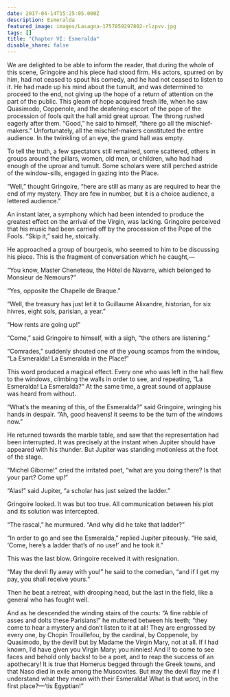 ```yaml
---
date: 2017-04-14T15:25:05.000Z
description: Esmeralda
featured_image: images/Lasagna-1757859297802-rlzpvv.jpg
tags: []
title: "Chapter VI: Esmeralda"
disable_share: false
---
```

We are delighted to be able to inform the reader, that during the whole of this scene, Gringoire and his piece had stood firm. His actors, spurred on by him, had not ceased to spout his comedy, and he had not ceased to listen to it. He had made up his mind about the tumult, and was determined to proceed to the end, not giving up the hope of a return of attention on the part of the public. This gleam of hope acquired fresh life, when he saw Quasimodo, Coppenole, and the deafening escort of the pope of the procession of fools quit the hall amid great uproar. The throng rushed eagerly after them. “Good,” he said to himself, “there go all the mischief-makers.” Unfortunately, all the mischief-makers constituted the entire audience. In the twinkling of an eye, the grand hall was empty.

To tell the truth, a few spectators still remained, some scattered, others in groups around the pillars, women, old men, or children, who had had enough of the uproar and tumult. Some scholars were still perched astride of the window-sills, engaged in gazing into the Place.

“Well,” thought Gringoire, “here are still as many as are required to hear the end of my mystery. They are few in number, but it is a choice audience, a lettered audience.”

An instant later, a symphony which had been intended to produce the greatest effect on the arrival of the Virgin, was lacking. Gringoire perceived that his music had been carried off by the procession of the Pope of the Fools. “Skip it,” said he, stoically.

He approached a group of bourgeois, who seemed to him to be discussing his piece. This is the fragment of conversation which he caught,—

“You know, Master Cheneteau, the Hôtel de Navarre, which belonged to Monsieur de Nemours?”

“Yes, opposite the Chapelle de Braque.”

“Well, the treasury has just let it to Guillaume Alixandre, historian, for six hivres, eight sols, parisian, a year.”

“How rents are going up!”

“Come,” said Gringoire to himself, with a sigh, “the others are listening.”

“Comrades,” suddenly shouted one of the young scamps from the window, “La Esmeralda! La Esmeralda in the Place!”

This word produced a magical effect. Every one who was left in the hall flew to the windows, climbing the walls in order to see, and repeating, “La Esmeralda! La Esmeralda?” At the same time, a great sound of applause was heard from without.

“What’s the meaning of this, of the Esmeralda?” said Gringoire, wringing his hands in despair. “Ah, good heavens! it seems to be the turn of the windows now.”

He returned towards the marble table, and saw that the representation had been interrupted. It was precisely at the instant when Jupiter should have appeared with his thunder. But Jupiter was standing motionless at the foot of the stage.

“Michel Giborne!” cried the irritated poet, “what are you doing there? Is that your part? Come up!”

“Alas!” said Jupiter, “a scholar has just seized the ladder.”

Gringoire looked. It was but too true. All communication between his plot and its solution was intercepted.

“The rascal,” he murmured. “And why did he take that ladder?”

“In order to go and see the Esmeralda,” replied Jupiter piteously. “He said, ‘Come, here’s a ladder that’s of no use!’ and he took it.”

This was the last blow. Gringoire received it with resignation.

“May the devil fly away with you!” he said to the comedian, “and if I get my pay, you shall receive yours.”

Then he beat a retreat, with drooping head, but the last in the field, like a general who has fought well.

And as he descended the winding stairs of the courts: “A fine rabble of asses and dolts these Parisians!” he muttered between his teeth; “they come to hear a mystery and don’t listen to it at all! They are engrossed by every one, by Chopin Trouillefou, by the cardinal, by Coppenole, by Quasimodo, by the devil! but by Madame the Virgin Mary, not at all. If I had known, I’d have given you Virgin Mary; you ninnies! And I! to come to see faces and behold only backs! to be a poet, and to reap the success of an apothecary! It is true that Homerus begged through the Greek towns, and that Naso died in exile among the Muscovites. But may the devil flay me if I understand what they mean with their Esmeralda! What is that word, in the first place?—‘tis Egyptian!”